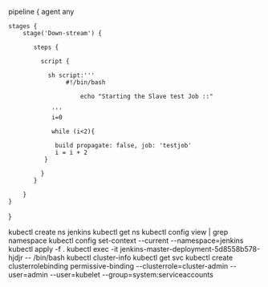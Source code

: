 pipeline {
    agent any

    stages {
	    stage('Down-stream') {
		
		   steps {
		      
		     script {
			 
			   sh script:'''
                    #!/bin/bash
                    
                        echo "Starting the Slave test Job ::"
                    
                '''  
                i=0
                
                while (i<2){
                
                 build propagate: false, job: 'testjob'
                 i = i + 2
              }
			 
			 }
		   }
		
		}
    }
}

kubectl create ns jenkins
kubectl get ns
kubectl config view | grep namespace
kubectl config set-context --current --namespace=jenkins
kubectl apply -f .
kubectl exec -it jenkins-master-deployment-5d8558b578-hjdjr -- /bin/bash
kubectl cluster-info
kubectl get svc
kubectl create clusterrolebinding permissive-binding --clusterrole=cluster-admin --user=admin --user=kubelet --group=system:serviceaccounts